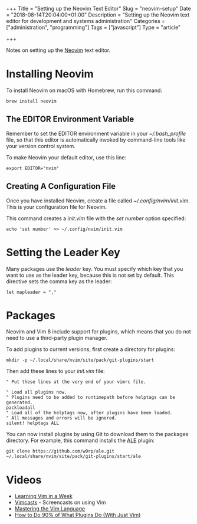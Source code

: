 +++
Title = "Setting up the Neovim Text Editor"
Slug = "neovim-setup"
Date = "2018-08-14T20:04:00+01:00"
Description = "Setting up the Neovim text editor for development and systems administration"
Categories = ["administration", "programming"]
Tags = ["javascript"]
Type = "article"

+++

Notes on setting up the [Neovim](https://neovim.io) text editor.

<!--more-->

# Installing Neovim

To install Neovim on macOS with Homebrew, run this command:

    brew install neovim

## The EDITOR Environment Variable

Remember to set the EDITOR environment
variable in your _~/.bash\_profile_ file, so that this editor is
automatically invoked by command-line tools like your version control
system.

To make Neovim your default editor, use this line:

    export EDITOR="nvim"

## Creating A Configuration File

Once you have installed Neovim, create a file called _~/.config/nvim/init.vim_. This is your configuration file for Neovim.

This command creates a _init.vim_ file with the _set number_ option specified:

    echo 'set number' >> ~/.config/nvim/init.vim

# Setting the Leader Key

Many packages use the _leader_ key. You must specify which key that you want to use as the leader key, because this is not set by default. This directive sets the comma key as the leader:

```vim
let mapleader = ","
```

# Packages

Neovim and Vim 8 include support for plugins, which means that you do not need to use a third-party plugin manager.

To add plugins to current versions, first create a directory for plugins:

    mkdir -p ~/.local/share/nvim/site/pack/git-plugins/start

Then add these lines to your _init.vim_ file:

```vim
" Put these lines at the very end of your vimrc file.

" Load all plugins now.
" Plugins need to be added to runtimepath before helptags can be generated.
packloadall
" Load all of the helptags now, after plugins have been loaded.
" All messages and errors will be ignored.
silent! helptags ALL
```

You can now install plugins by using Git to download them to the packages directory. For example, this command installs the [ALE](https://github.com/w0rp/ale) plugin:

    git clone https://github.com/w0rp/ale.git ~/.local/share/nvim/site/pack/git-plugins/start/ale

# Videos

- [Learning Vim in a Week](https://www.youtube.com/watch?v=_NUO4JEtkDw)
- [Vimcasts](http://vimcasts.org/) - Screencasts on using Vim
- [Mastering the Vim Language](https://www.youtube.com/watch?v=wlR5gYd6um0)
- [How to Do 90% of What Plugins Do (With Just Vim)](https://www.youtube.com/watch?v=XA2WjJbmmoM)
